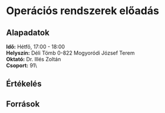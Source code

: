 # Operációs rendszerek előadás

## Alapadatok
**Idő:** Hétfő, 17:00 - 18:00\
**Helyszín:** Déli Tömb 0-822 Mogyoródi József Terem\
**Oktató:** Dr. Illés Zoltán\
**Csoport:** 91\

## Értékelés

## Források